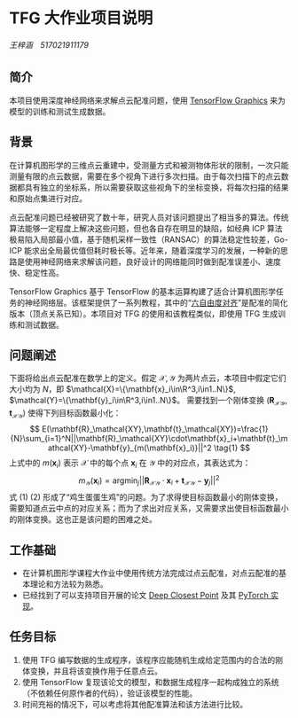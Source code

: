 # TFG 大作业项目说明

###### 王梓涵　517021911179

## 简介

本项目使用深度神经网络来求解点云配准问题，使用 [TensorFlow Graphics](https://tensorflow.google.cn/graphics) 来为模型的训练和测试生成数据。

## 背景

在计算机图形学的三维点云重建中，受测量方式和被测物体形状的限制，一次只能测量有限的点云数据，需要在多个视角下进行多次扫描。由于每次扫描下的点云数据都具有独立的坐标系，所以需要获取这些视角下的坐标变换，将每次扫描的结果和原始点集进行对应。

点云配准问题已经被研究了数十年，研究人员对该问题提出了相当多的算法。传统算法能够一定程度上解决这些问题，但也各自存在明显的缺陷，如经典 ICP 算法极易陷入局部最小值，基于随机采样一致性（RANSAC）的算法稳定性较差，Go-ICP 能求出全局最优值但耗时极长等。近年来，随着深度学习的发展，一种新的思路是使用神经网络来求解该问题，良好设计的网络能同时做到配准误差小、速度快、稳定性高。

TensorFlow Graphics 基于 TensorFlow 的基本运算构建了适合计算机图形学任务的神经网络层。该框架提供了一系列教程，其中的“[六自由度对齐](https://github.com/tensorflow/graphics/blob/master/tensorflow_graphics/notebooks/6dof_alignment.ipynb)”是配准的简化版本（顶点关系已知）。本项目对 TFG 的使用和该教程类似，即使用 TFG 生成训练和测试数据。

## 问题阐述

下面将给出点云配准在数学上的定义。假定 $\mathcal{X,Y}$ 为两片点云，本项目中假定它们大小均为 $N$，即 $\mathcal{X}=\{\mathbf{x}_i\in\R^3,i\in1..N\}$, $\mathcal{Y}=\{\mathbf{y}_i\in\R^3,i\in1..N\}$。 需要找到一个刚体变换 $(\mathbf{R}_{\mathcal{XY}},\mathbf{t}_\mathcal{XY})$ 使得下列目标函数最小化：
$$
E(\mathbf{R}_\mathcal{XY},\mathbf{t}_\mathcal{XY})=\frac{1}{N}\sum_{i=1}^N||\mathbf{R}_\mathcal{XY}\cdot\mathbf{x}_i+\mathbf{t}_\mathcal{XY}-\mathbf{y}_{m(\mathbf{x}_i)}||^2 \tag{1}
$$
上式中的 $m(\mathbf{x}_i)$ 表示 $\mathcal{X}$ 中的每个点 $\mathbf{x}_i$ 在 $\mathcal{Y}$ 中的对应点，其表达式为：
$$
m_\mathcal{Y}(\mathbf{x}_i)=\mathop{\arg\min}_j||\mathbf{R}_\mathcal{XY}\cdot\mathbf{x}_i+\mathbf{t}_\mathcal{XY}-\mathbf{y}_j||^2 \tag{2}
$$
式 (1) (2) 形成了“鸡生蛋蛋生鸡”的问题。为了求得使目标函数最小的刚体变换，需要知道点云中点的对应关系；而为了求出对应关系，又需要求出使目标函数最小的刚体变换。这也正是该问题的困难之处。

## 工作基础

* 在计算机图形学课程大作业中使用传统方法完成过点云配准，对点云配准的基本理论和方法较为熟悉。
* 已经找到了可以支持项目开展的论文 [Deep Closest Point](https://arxiv.org/abs/1905.03304) 及其 [PyTorch 实现](https://github.com/WangYueFt/dcp)。

## 任务目标

1. 使用 TFG 编写数据的生成程序，该程序应能随机生成给定范围内的合法的刚体变换，并且将该变换作用于任意点云。
2. 使用 TensorFlow 复现该论文的模型，和数据生成程序一起构成独立的系统（不依赖任何原作者的代码），验证该模型的性能。
3. 时间充裕的情况下，可以考虑将其他配准算法和该方法进行比较。